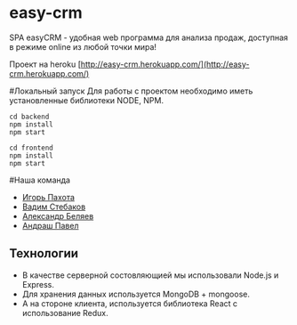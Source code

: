 # easy-crm
SPA easyCRM - удобная web программа для анализа продаж, доступная в режиме online из любой точки мира!

Проект на heroku [http://easy-crm.herokuapp.com/](http://easy-crm.herokuapp.com/)

#Локальный запуск
Для работы с проектом необходимо иметь установленные библиотеки NODE, NPM.
```
cd backend  
npm install 
npm start   
```
```
cd frontend 
npm install 
npm start   
```

#Наша команда
* [Игорь Пахота](https://github.com/IgorPahota)
* [Вадим Стебаков](https://github.com/vad-s)
* [Александр Беляев](https://github.com/AVBelyaef)
* [Андраш Павел](https://github.com/pavelandras)

## Технологии
* В качестве серверной состовляющией мы использовали Node.js и Express.
* Для хранения данных используется MongoDB + mongoose.
* А на стороне клиента, используется библиотека React с использование Redux.
